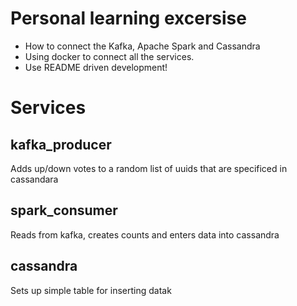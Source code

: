 # Personal learning excersise
  * How to connect the Kafka, Apache Spark and Cassandra
  * Using docker to connect all the services.
  * Use README driven development!

# Services
## kafka_producer
Adds up/down votes to a random list of uuids that are specificed in cassandara

## spark_consumer
Reads from kafka, creates counts and enters data into cassandra

## cassandra
Sets up simple table for inserting datak
